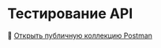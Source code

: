 # Тестирование API

🔗 [Открыть публичную коллекцию Postman](https://www.postman.com/speeding-eclipse-130792/workspace/postman-2-0/collection/41481933-d556ff3d-63ef-4629-a3a9-040be8728bcb?action=share&creator=41481933&active-environment=41481933-8714cf10-26d6-4986-9f99-b91a4846cb43)

